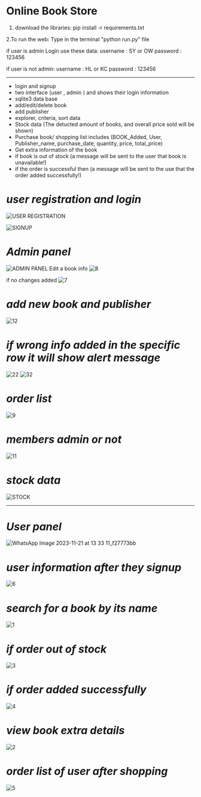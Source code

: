 # Online Book Store 
1. download the libraries: 
pip install -r requirements.txt

2.To run the web: Type in the terminal "python run.py" file 

if user is admin 
Login use these data: 
username : SY or OW
password : 123456

if user is not admin:
username : HL or KC
password : 123456

-----------------------------------
* login and signup 
* two interface (user  , admin ) and shows their login information
* sqlite3 data base
* add/edit/delete book
* add publisher
* explorer, criteria, sort data
* Stock data (The detucted amount of books, and overall price sold will be shown)
* Purchase book/ shopping list includes (BOOK_Added, User, Publisher_name, purchase_date, quantity, price, total_price)
* Get extra information of the book
* if book is out of stock (a message will be sent to the user that book is unavailable!)
* if the order is successful then (a message will be sent to the use that the order added successfully!)

  
# *user registration and login*
![USER REGISTRATION ](https://github.com/SMJE4383-Group5/Group5--Assign1/assets/111688027/03c81d8f-e5a7-4203-8ece-c3ad17715d3e)

![SIGNUP](https://github.com/SMJE4383-Group5/Group5--Assign1/assets/111688027/cb466b0f-7385-46d0-9d3c-e9f5b7fd76ce)


# *Admin panel*
![ADMIN PANEL](https://github.com/SMJE4383-Group5/Group5--Assign1/assets/111688027/8b49f26e-a6bc-4e1f-ab0f-6d12c2654eea)
Edit a book info 
![8](https://github.com/SMJE4383-Group5/Group5--Assign1/assets/111688027/ba6e1294-8dae-4c19-a354-34aff988958f)

if no changes added
![7](https://github.com/SMJE4383-Group5/Group5--Assign1/assets/111688027/f3faad42-cd1e-4ab4-87ab-96fd94f3a3af)

# *add new book and publisher* 
![12](https://github.com/SMJE4383-Group5/Group5--Assign1/assets/111688027/ac53a955-5a4d-4571-be1f-ee843076b81d)

# *if wrong info added in the specific row it will show alert message* 
![22](https://github.com/SMJE4383-Group5/Group5--Assign1/assets/111688027/e1f8daf9-c731-4225-b08f-41a8a7b5d630)
![32](https://github.com/SMJE4383-Group5/Group5--Assign1/assets/111688027/11003bdc-91e2-47c3-8f6f-bc64f3fe0a57)

# *order list* 
![9](https://github.com/SMJE4383-Group5/Group5--Assign1/assets/111688027/f47d6c1d-4f45-44f3-8cde-fd2829c66aa8)

# *members admin or not* 
![11](https://github.com/SMJE4383-Group5/Group5--Assign1/assets/111688027/72e15593-d45b-4b1b-bd33-9e466ae9d66a)

# *stock data* 
![STOCK](https://github.com/SMJE4383-Group5/Group5--Assign1/assets/111688027/433972bb-07d4-4485-956d-b6cb85fdaca7)

------------------------------------------------------------------------------------------------

# *User panel*
![WhatsApp Image 2023-11-21 at 13 33 11_f27773bb](https://github.com/SMJE4383-Group5/Group5--Assign1/assets/111688027/d22b45fe-8624-4e6e-8e5d-4566d4a42d2c)
# *user information after they signup*
![6](https://github.com/SMJE4383-Group5/Group5--Assign1/assets/111688027/0231b0ba-b152-4f66-bf1a-c39ec7dced0e)

# *search for a book by its name*
![1](https://github.com/SMJE4383-Group5/Group5--Assign1/assets/111688027/782177a3-0703-48da-972e-bc0655981202)

# *if order out of stock*
![3](https://github.com/SMJE4383-Group5/Group5--Assign1/assets/111688027/e5c0c6f1-5434-4d96-83d3-6c9e1e7ade32)

# *if order added successfully*
![4](https://github.com/SMJE4383-Group5/Group5--Assign1/assets/111688027/3cc0b049-f38e-4fc4-adec-335f5b0a2240)

# *view book extra details*
![2](https://github.com/SMJE4383-Group5/Group5--Assign1/assets/111688027/7a06804f-cd2c-430d-8fdf-48d2b0426d34)

# *order list of user after shopping*
![5](https://github.com/SMJE4383-Group5/Group5--Assign1/assets/111688027/970854bb-97e3-46c7-88cb-518f63ab5893)



